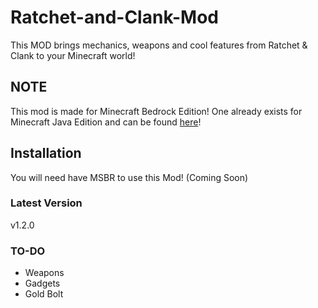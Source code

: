 # Ratchet-and-Clank-Mod
This MOD brings mechanics, weapons and cool features from Ratchet &amp; Clank to your Minecraft world!

## NOTE
This mod is made for Minecraft Bedrock Edition! One already exists for Minecraft Java Edition and can be found [here](https://minecraft.curseforge.com/projects/ratchet-clank-mod)!

## Installation
You will need have MSBR to use this Mod! (Coming Soon)

### Latest Version
v1.2.0

### TO-DO
- Weapons
- Gadgets
- Gold Bolt
